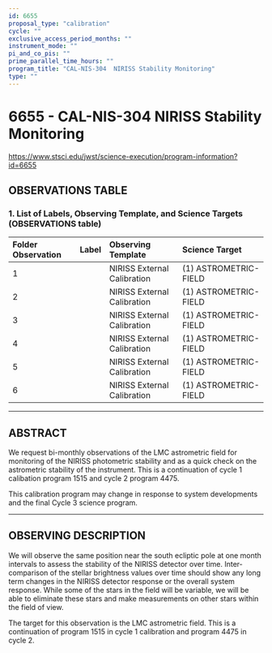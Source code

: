 ```yaml
---
id: 6655
proposal_type: "calibration"
cycle: ""
exclusive_access_period_months: ""
instrument_mode: ""
pi_and_co_pis: ""
prime_parallel_time_hours: ""
program_title: "CAL-NIS-304  NIRISS Stability Monitoring"
type: ""
---
```

# 6655 - CAL-NIS-304  NIRISS Stability Monitoring
https://www.stsci.edu/jwst/science-execution/program-information?id=6655
## OBSERVATIONS TABLE
### 1. List of Labels, Observing Template, and Science Targets (OBSERVATIONS table)

| Folder Observation | Label | Observing Template       | Science Target          |
| :----------------- | :---- | :----------------------- | :---------------------- |
| 1                  |       | NIRISS External Calibration | (1) ASTROMETRIC-FIELD |
| 2                  |       | NIRISS External Calibration | (1) ASTROMETRIC-FIELD |
| 3                  |       | NIRISS External Calibration | (1) ASTROMETRIC-FIELD |
| 4                  |       | NIRISS External Calibration | (1) ASTROMETRIC-FIELD |
| 5                  |       | NIRISS External Calibration | (1) ASTROMETRIC-FIELD |
| 6                  |       | NIRISS External Calibration | (1) ASTROMETRIC-FIELD |

---

## ABSTRACT

We request bi-monthly observations of the LMC astrometric field for monitoring of the NIRISS photometric stability and as a quick check on the astrometric stability of the instrument. This is a continuation of cycle 1 calibation program 1515 and cycle 2 program 4475.

This calibration program may change in response to system developments and the final Cycle 3 science program.

---

## OBSERVING DESCRIPTION

We will observe the same position near the south ecliptic pole at one month intervals to assess the stability of the NIRISS detector over time. Inter- comparison of the stellar brightness values over time should show any long term changes in the NIRISS detector response or the overall system response. While some of the stars in the field will be variable, we will be able to eliminate these stars and make measurements on other stars within the field of view.

The target for this observation is the LMC astrometric field. This is a continuation of program 1515 in cycle 1 calibration and program 4475 in cycle 2.
